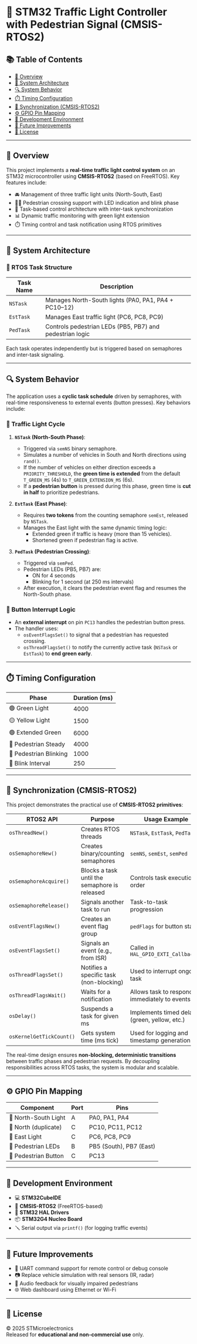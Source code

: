 # 🚦 STM32 Traffic Light Controller with Pedestrian Signal (CMSIS-RTOS2)

## 📚 Table of Contents

- [📝 Overview](#-overview)
- [🧱 System Architecture](#-system-architecture)
- [🔍 System Behavior](#-system-behavior)
- [⏱️ Timing Configuration](#️-timing-configuration)
- [🔐 Synchronization (CMSIS-RTOS2)](#-synchronization-cmsis-rtos2)
- [⚙️ GPIO Pin Mapping](#-gpio-pin-mapping)
- [🧰 Development Environment](#-development-environment)
- [🚀 Future Improvements](#-future-improvements)
- [📄 License](#-license)

---

## 📝 Overview

This project implements a **real-time traffic light control system** on an STM32 microcontroller using **CMSIS-RTOS2** (based on FreeRTOS). Key features include:

- 🚘 Management of three traffic light units (North-South, East)
- 🚶‍♂️ Pedestrian crossing support with LED indication and blink phase
- 🔁 Task-based control architecture with inter-task synchronization
- 📊 Dynamic traffic monitoring with green light extension
- ⏱️ Timing control and task notification using RTOS primitives

---

## 🧱 System Architecture

### 🧵 RTOS Task Structure

| Task Name  | Description                                              |
|------------|----------------------------------------------------------|
| `NSTask`   | Manages North-South lights (PA0, PA1, PA4 + PC10–12)     |
| `EstTask`  | Manages East traffic light (PC6, PC8, PC9)               |
| `PedTask`  | Controls pedestrian LEDs (PB5, PB7) and pedestrian logic |

Each task operates independently but is triggered based on semaphores and inter-task signaling.

---

## 🔍 System Behavior

The application uses a **cyclic task schedule** driven by semaphores, with real-time responsiveness to external events (button presses). Key behaviors include:

### 🔁 Traffic Light Cycle

1. **`NSTask` (North-South Phase)**:  
   - Triggered via `semNS` binary semaphore.
   - Simulates a number of vehicles in South and North directions using `rand()`.
   - If the number of vehicles on either direction exceeds a `PRIORITY_THRESHOLD`, the **green time is extended** from the default `T_GREEN_MS` (4s) to `T_GREEN_EXTENSION_MS` (6s).
   - If a **pedestrian button** is pressed during this phase, green time is **cut in half** to prioritize pedestrians.

2. **`EstTask` (East Phase)**:  
   - Requires **two tokens** from the counting semaphore `semEst`, released by `NSTask`.
   - Manages the East light with the same dynamic timing logic:
     - Extended green if traffic is heavy (more than 15 vehicles).
     - Shortened green if pedestrian flag is active.

3. **`PedTask` (Pedestrian Crossing)**:  
   - Triggered via `semPed`.
   - Pedestrian LEDs (PB5, PB7) are:
     - ON for 4 seconds
     - Blinking for 1 second (at 250 ms intervals)
   - After execution, it clears the pedestrian event flag and resumes the North-South phase.

### 🔘 Button Interrupt Logic

- An **external interrupt** on pin `PC13` handles the pedestrian button press.
- The handler uses:
  - `osEventFlagsSet()` to signal that a pedestrian has requested crossing.
  - `osThreadFlagsSet()` to notify the currently active task (`NSTask` or `EstTask`) to **end green early**.

---

## ⏱️ Timing Configuration

| Phase                 | Duration (ms) |
|-----------------------|---------------|
| 🟢 Green Light        | 4000          |
| 🟡 Yellow Light       | 1500          |
| 🟢 Extended Green     | 6000          |
| 🚶 Pedestrian Steady  | 4000          |
| 🚨 Pedestrian Blinking| 1000          |
| 🔁 Blink Interval     | 250           |

---

## 🔐 Synchronization (CMSIS-RTOS2)

This project demonstrates the practical use of **CMSIS-RTOS2 primitives**:

| RTOS2 API              | Purpose                                      | Usage Example                               |
|------------------------|----------------------------------------------|---------------------------------------------|
| `osThreadNew()`        | Creates RTOS threads                         | `NSTask`, `EstTask`, `PedTask`              |
| `osSemaphoreNew()`     | Creates binary/counting semaphores           | `semNS`, `semEst`, `semPed`                 |
| `osSemaphoreAcquire()` | Blocks a task until the semaphore is released| Controls task execution order               |
| `osSemaphoreRelease()` | Signals another task to run                  | Task-to-task progression                    |
| `osEventFlagsNew()`    | Creates an event flag group                  | `pedFlags` for button state                 |
| `osEventFlagsSet()`    | Signals an event (e.g., from ISR)            | Called in `HAL_GPIO_EXTI_Callback()`        |
| `osThreadFlagsSet()`   | Notifies a specific task (non-blocking)      | Used to interrupt ongoing task              |
| `osThreadFlagsWait()`  | Waits for a notification                     | Allows task to respond immediately to events|
| `osDelay()`            | Suspends a task for given ms                 | Implements timed delays (green, yellow, etc.)|
| `osKernelGetTickCount()`| Gets system time (ms tick)                  | Used for logging and timestamp generation   |

The real-time design ensures **non-blocking, deterministic transitions** between traffic phases and pedestrian requests. By decoupling responsibilities across RTOS tasks, the system is modular and scalable.

---

## ⚙️ GPIO Pin Mapping

| Component            | Port | Pins                |
|--------------------- |------|---------------------|
| 🚦 North-South Light | A    | PA0, PA1, PA4       |
| 🚦 North (duplicate) | C    | PC10, PC11, PC12    |
| 🚦 East Light        | C    | PC6, PC8, PC9       |
| 🚶 Pedestrian LEDs   | B    | PB5 (South), PB7 (East) |
| 🔘 Pedestrian Button | C    | PC13                |

---

## 🧰 Development Environment

- 💻 **STM32CubeIDE**  
- 🧵 **CMSIS-RTOS2** (FreeRTOS-based)  
- 🔌 **STM32 HAL Drivers**  
- 📦 **STM32G4 Nucleo Board**  
- 🪛 Serial output via `printf()` (for logging traffic events)

---

## 🚀 Future Improvements

- 📲 UART command support for remote control or debug console
- 📷 Replace vehicle simulation with real sensors (IR, radar)
- 🔔 Audio feedback for visually impaired pedestrians
- 🌐 Web dashboard using Ethernet or Wi-Fi

---

## 📄 License

© 2025 STMicroelectronics  
Released for **educational and non-commercial use** only.
